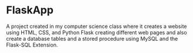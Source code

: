 # FlaskApp

A project created in my computer science class where it creates a website using HTML, CSS, and Python Flask creating different web pages and also create a database tables and a stored procedure using MySQL and the Flask-SQL Extension.
